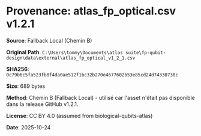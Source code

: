# Provenance: atlas_fp_optical.csv v1.2.1

**Source**: Fallback Local (Chemin B)

**Original Path**: `C:\Users\tommy\Documents\atlas suite\fp-qubit-design\data\external\atlas_fp_optical_v1_2_1.csv`

**SHA256**: `0c79b6c5fa523fb8f4da0ae512f1bc32b270e4677602b53e85cd24d74330738c`

**Size**: 689 bytes

**Method**: Chemin B (Fallback Local) - utilisé car l'asset n'était pas disponible dans la release GitHub v1.2.1.

**License**: CC BY 4.0 (assumed from biological-qubits-atlas)

**Date**: 2025-10-24
